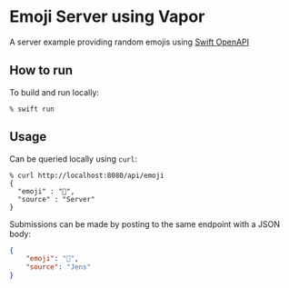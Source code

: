 # Emoji Server using Vapor

A server example providing random emojis using [Swift OpenAPI](https://github.com/apple/swift-openapi-generator)

## How to run

To build and run locally:
```console
% swift run
```

## Usage

Can be queried locally using `curl`:
```console
% curl http://localhost:8080/api/emoji
{
  "emoji" : "🍎",
  "source" : "Server"
}
```

Submissions can be made by posting to the same endpoint with a JSON body:
```json
{
    "emoji": "🦾",
    "source": "Jens"
}
```


